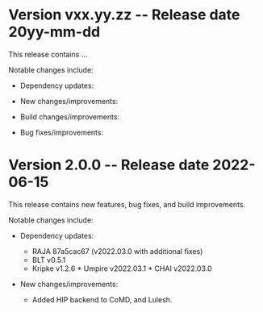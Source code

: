 [comment]: # (#################################################################)
[comment]: # (Copyright 2017-22, Lawrence Livermore National Security, LLC)
[comment]: # (Produced at the Lawrence Livermore National Laboratory.)
[comment]: # (All rights reserved.)
[comment]: # 
[comment]: # (#################################################################)

Version vxx.yy.zz -- Release date 20yy-mm-dd
============================================

This release contains ...

Notable changes include:

  * Dependency updates:

  * New changes/improvements:

  * Build changes/improvements:

  * Bug fixes/improvements:


Version 2.0.0 -- Release date 2022-06-15
============================================

This release contains new features, bug fixes, and build improvements.

Notable changes include:

  * Dependency updates:
      * RAJA    87a5cac67 (v2022.03.0 with additional fixes)
      * BLT     v0.5.1
      * Kripke  v1.2.6
            * Umpire  v2022.03.1
            * CHAI    v2022.03.0

  * New changes/improvements:
      * Added HIP backend to CoMD, and Lulesh.
